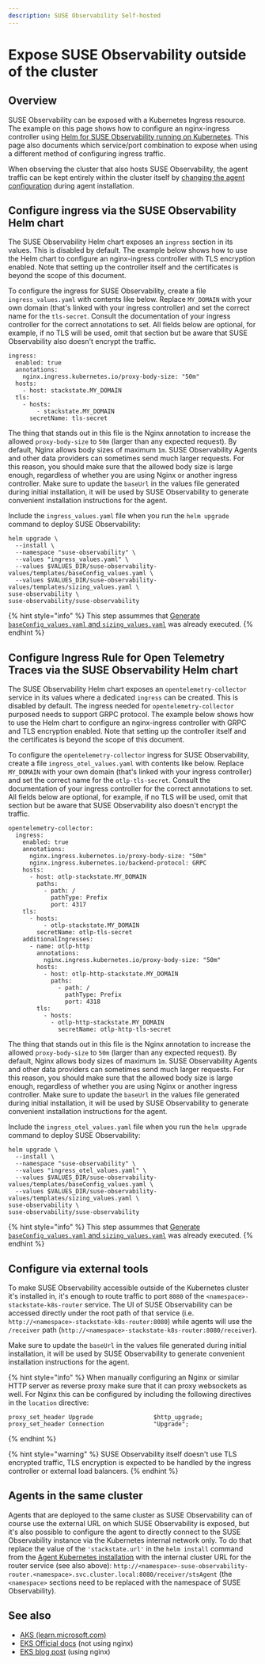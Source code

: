 ```yaml
---
description: SUSE Observability Self-hosted
---
```


# Expose SUSE Observability outside of the cluster

## Overview

SUSE Observability can be exposed with a Kubernetes Ingress resource. The example on this page shows how to configure an nginx-ingress controller using [Helm for SUSE Observability running on Kubernetes](ingress.md#configure-ingress-via-the-suse-observability-helm-chart). This page also documents which service/port combination to expose when using a different method of configuring ingress traffic.

When observing the cluster that also hosts SUSE Observability, the agent traffic can be kept entirely within the cluster itself by [changing the agent configuration](./ingress.md#agents-in-the-same-cluster) during agent installation.

## Configure ingress via the SUSE Observability Helm chart

The SUSE Observability Helm chart exposes an `ingress` section in its values. This is disabled by default. The example below shows how to use the Helm chart to configure an nginx-ingress controller with TLS encryption enabled. Note that setting up the controller itself and the certificates is beyond the scope of this document.

To configure the ingress for SUSE Observability, create a file `ingress_values.yaml` with contents like below. Replace `MY_DOMAIN` with your own domain \(that's linked with your ingress controller\) and set the correct name for the `tls-secret`. Consult the documentation of your ingress controller for the correct annotations to set. All fields below are optional, for example, if no TLS will be used, omit that section but be aware that SUSE Observability also doesn't encrypt the traffic.

```text
ingress:
  enabled: true
  annotations:
    nginx.ingress.kubernetes.io/proxy-body-size: "50m"
  hosts:
    - host: stackstate.MY_DOMAIN
  tls:
    - hosts:
        - stackstate.MY_DOMAIN
      secretName: tls-secret
```

The thing that stands out in this file is the Nginx annotation to increase the allowed `proxy-body-size` to `50m` \(larger than any expected request\). By default, Nginx allows body sizes of maximum `1m`. SUSE Observability Agents and other data providers can sometimes send much larger requests. For this reason, you should make sure that the allowed body size is large enough, regardless of whether you are using Nginx or another ingress controller. Make sure to update the `baseUrl` in the values file generated during initial installation, it will be used by SUSE Observability to generate convenient installation instructions for the agent.

Include the `ingress_values.yaml` file when you run the `helm upgrade` command to deploy SUSE Observability:

```text
helm upgrade \
  --install \
  --namespace "suse-observability" \
  --values "ingress_values.yaml" \
  --values $VALUES_DIR/suse-observability-values/templates/baseConfig_values.yaml \
  --values $VALUES_DIR/suse-observability-values/templates/sizing_values.yaml \  
suse-observability \
suse-observability/suse-observability
```

{% hint style="info" %}
This step assummes that [Generate `baseConfig_values.yaml` and `sizing_values.yaml`](./kubernetes_install.md#generate-baseconfig_values.yaml-and-sizing_values.yaml) was already executed.
{% endhint %}


## Configure Ingress Rule for Open Telemetry Traces via the SUSE Observability Helm chart

The SUSE Observability Helm chart exposes an `opentelemetry-collector` service in its values where a dedicated `ingress` can be created. This is disabled by default. The ingress needed for `opentelemetry-collector` purposed needs to support GRPC protocol. The example below shows how to use the Helm chart to configure an nginx-ingress controller with GRPC and  TLS encryption enabled. Note that setting up the controller itself and the certificates is beyond the scope of this document.

To configure the `opentelemetry-collector` ingress for SUSE Observability, create a file `ingress_otel_values.yaml` with contents like below. Replace `MY_DOMAIN` with your own domain \(that's linked with your ingress controller\) and set the correct name for the `otlp-tls-secret`. Consult the documentation of your ingress controller for the correct annotations to set. All fields below are optional, for example, if no TLS will be used, omit that section but be aware that SUSE Observability also doesn't encrypt the traffic.

```text
opentelemetry-collector:
  ingress:
    enabled: true
    annotations:
      nginx.ingress.kubernetes.io/proxy-body-size: "50m"
      nginx.ingress.kubernetes.io/backend-protocol: GRPC
    hosts:
      - host: otlp-stackstate.MY_DOMAIN
        paths:
          - path: /
            pathType: Prefix
            port: 4317
    tls:
      - hosts:
          - otlp-stackstate.MY_DOMAIN
        secretName: otlp-tls-secret
    additionalIngresses:
      - name: otlp-http
        annotations:
          nginx.ingress.kubernetes.io/proxy-body-size: "50m"
        hosts:
          - host: otlp-http-stackstate.MY_DOMAIN        
            paths:
              - path: /
                pathType: Prefix
                port: 4318
        tls:
          - hosts:
            - otlp-http-stackstate.MY_DOMAIN        
              secretName: otlp-http-tls-secret        
```

The thing that stands out in this file is the Nginx annotation to increase the allowed `proxy-body-size` to `50m` \(larger than any expected request\). By default, Nginx allows body sizes of maximum `1m`. SUSE Observability Agents and other data providers can sometimes send much larger requests. For this reason, you should make sure that the allowed body size is large enough, regardless of whether you are using Nginx or another ingress controller. Make sure to update the `baseUrl` in the values file generated during initial installation, it will be used by SUSE Observability to generate convenient installation instructions for the agent.

Include the `ingress_otel_values.yaml` file when you run the `helm upgrade` command to deploy SUSE Observability:

```text
helm upgrade \
  --install \
  --namespace "suse-observability" \
  --values "ingress_otel_values.yaml" \
  --values $VALUES_DIR/suse-observability-values/templates/baseConfig_values.yaml \
  --values $VALUES_DIR/suse-observability-values/templates/sizing_values.yaml \ 
suse-observability \
suse-observability/suse-observability
```

{% hint style="info" %}
This step assummes that [Generate `baseConfig_values.yaml` and `sizing_values.yaml`](./kubernetes_install.md#generate-baseconfig_values.yaml-and-sizing_values.yaml) was already executed.
{% endhint %}

## Configure via external tools

To make SUSE Observability accessible outside of the Kubernetes cluster it's installed in, it's enough to route traffic to port `8080` of the `<namespace>-stackstate-k8s-router` service. The UI of SUSE Observability can be accessed directly under the root path of that service (i.e. `http://<namespace>-stackstate-k8s-router:8080`) while agents will use the `/receiver` path (`http://<namespace>-stackstate-k8s-router:8080/receiver`).

Make sure to update the `baseUrl` in the values file generated during initial installation, it will be used by SUSE Observability to generate convenient installation instructions for the agent.

{% hint style="info" %}
When manually configuring an Nginx or similar HTTP server as reverse proxy make sure that it can proxy websockets as well. For Nginx this can be configured by including the following directives in the `location` directive:

```text
proxy_set_header Upgrade                 $http_upgrade;
proxy_set_header Connection              "Upgrade";
```
{% endhint %}

{% hint style="warning" %}
SUSE Observability itself doesn't use TLS encrypted traffic, TLS encryption is expected to be handled by the ingress controller or external load balancers.
{% endhint %}

## Agents in the same cluster

Agents that are deployed to the same cluster as SUSE Observability can of course use the external URL on which SUSE Observability is exposed, but it's also possible to configure the agent to directly connect to the SUSE Observability instance via the Kubernetes internal network only. To do that replace the value of the `'stackstate.url'` in the `helm install` command from the [Agent Kubernetes installation](../../../k8s-quick-start-guide.md) with the internal cluster URL for the router service (see also above): `http://<namespace>-suse-observability-router.<namespace>.svc.cluster.local:8080/receiver/stsAgent` (the `<namespace>` sections need to be replaced with the namespace of SUSE Observability). 

## See also

* [AKS \(learn.microsoft.com\)](https://learn.microsoft.com/en-us/azure/aks/ingress-tls?tabs=azure-cli)
* [EKS Official docs](https://docs.aws.amazon.com/eks/latest/userguide/alb-ingress.html) \(not using nginx\)
* [EKS blog post](https://aws.amazon.com/blogs/opensource/network-load-balancer-nginx-ingress-controller-eks/) \(using nginx\)

